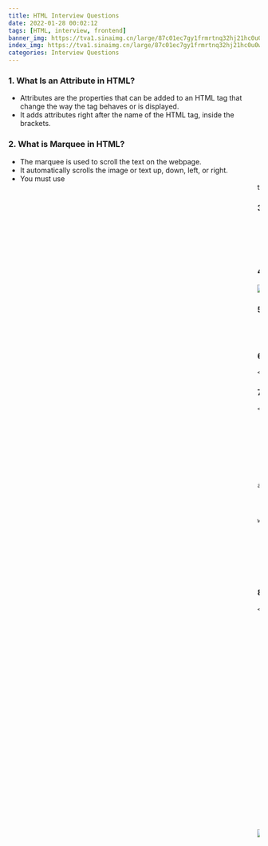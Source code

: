 ```yaml
---
title: HTML Interview Questions
date: 2022-01-28 00:02:12
tags: [HTML, interview, frontend]
banner_img: https://tva1.sinaimg.cn/large/87c01ec7gy1frmrtnq32hj21hc0u0wnl.jpg
index_img: https://tva1.sinaimg.cn/large/87c01ec7gy1frmrtnq32hj21hc0u0wnl.jpg
categories: Interview Questions
---
```


### 1. What Is an Attribute in HTML?

- Attributes are the properties that can be added to an HTML tag that change the way the tag behaves or is displayed.
- It adds attributes right after the name of the HTML tag, inside the brackets.

### 2. What is Marquee in HTML?

- The marquee is used to scroll the text on the webpage.
- It automatically scrolls the image or text up, down, left, or right.
- You must use <marquee> tags to apply for a marquee.

### 3. What is Semantic HTML? and how does it work?

- Semantic HTML is a type of coding.
- It is the use of HTML markup to emphasize the content's semantics or meaning.
- Consider the following scenario: The <b></b> tag is not used for bold statements in semantic HTML, while the <i></i> element is used for italic.
- Instead, you use the <em></em> and <strong></strong> tags.

### 4. How do you Display a Table on an HTML Webpage?

![HTMLTable](https://cdn.jsdelivr.net/gh/zio7711/blog-pic/20220128001209.png)

### 5. What is SVG in HTML?

- HTML SVG is a markup language that describes vector and raster graphics. XML text files define SVG pictures and associated behaviors.
- It's typically used for X, Y coordinate system diagrams like pie charts and 2-Dimensional graphs.

### 6. In HTML, how do you separate a section of text?

```
<br> <p> <blockquote>
```

### 7. How do you Create Nested Web Pages in HTML?

```
<!DOCTYPE html>

    <html>

      <body>

        <h2>HTML Iframes example</h2>

        <p>

          specify the size of the iframe using the height and width attributes:

        </p>

        <iframe src="https://simplilearn.com/" height="600" width="800"></iframe>

      </body>

    </html>
```

- You refer a webpage within a webpage to as a nested web page.
- Using HTML's built-in iframe tag, you can create nested web pages.

### 8. Differentiate Between Ordered List and Unordered List

```
<!DOCTYPE html>

    <html>

      <body>

        <h2>HTML List Example</h2>

        <ul>

          <li>Coffee</li>

          <li>Tea</li>

          <li>Milk</li>

        </ul>

        <ol>

          <li>Coffee</li>

          <li>Tea</li>

          <li>Milk</li>

        </ol>

      </body>

    </html>
```

![List Example](https://cdn.jsdelivr.net/gh/zio7711/blog-pic/20220128003239.png)

- An unordered list uses <ul> </ul> tags and each element of the list is written between <li> </li> tags.
- An ordered list uses <ol> </ol> tags and each element of the list is written between <li> </li> tags.
